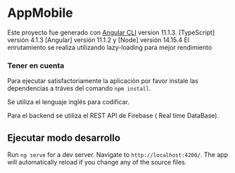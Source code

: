 # AppMobile

Este proyecto fue generado con [Angular CLI](https://github.com/angular/angular-cli) version 11.1.3.
[TypeScript] versión 4.1.3 [Angular] versión 11.1.2 y [Node] versión 14.15.4
El enrutamiento se realiza utilizando lazy-loading para mejor rendimiento

### Tener en cuenta
Para ejecutar satisfactoriamente la aplicación por favor instale las dependencias a tráves del comando 
`npm install`.

Se utiliza el lenguaje inglés para codificar.

Para el backend se utiliza el  REST API de Firebase ( Real time DataBase).

## Ejecutar modo desarrollo

Run `ng serve` for a dev server. Navigate to `http://localhost:4200/`. The app will automatically reload if you change any of the source files.

